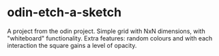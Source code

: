 # odin-etch-a-sketch
A project from the odin project. Simple grid with NxN dimensions, with "whiteboard" functionality.
Extra features: random colours and with each interaction the square gains a level of opacity.
